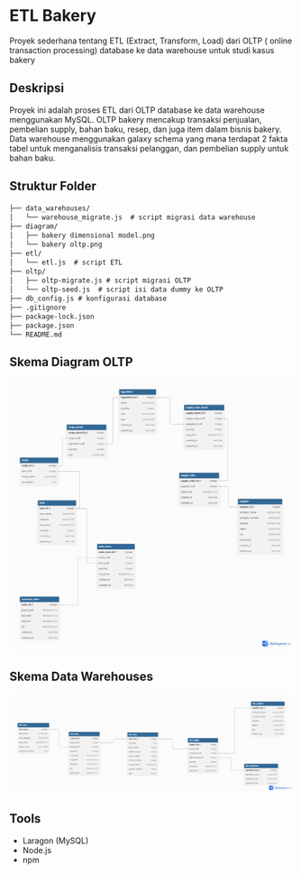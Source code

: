 # ETL Bakery
Proyek sederhana tentang ETL (Extract, Transform, Load) dari OLTP ( online transaction processing) database ke data warehouse untuk studi kasus bakery

## Deskripsi
Proyek ini adalah proses ETL dari OLTP database ke data warehouse menggunakan MySQL. OLTP bakery  mencakup transaksi penjualan, pembelian supply, bahan baku, resep, dan juga item dalam bisnis bakery. Data warehouse menggunakan galaxy schema yang mana terdapat 2 fakta tabel untuk menganalisis transaksi pelanggan, dan pembelian supply untuk bahan baku.

## Struktur Folder
```
├── data_warehouses/
│   └── warehouse_migrate.js  # script migrasi data warehouse
├── diagram/
│   ├── bakery dimensional model.png
│   └── bakery oltp.png
├── etl/
│   └── etl.js  # script ETL
├── oltp/
│   ├── oltp-migrate.js # script migrasi OLTP 
│   └── oltp-seed.js  # script isi data dummy ke OLTP
├── db_config.js # konfigurasi database
├── .gitignore
├── package-lock.json
├── package.json
└── README.md
```

## Skema Diagram OLTP
![Diagram OLTP](./diagram/bakery%20oltp.png)

## Skema Data Warehouses
![Diagram Galaxy Schema](./diagram/bakery%20dimensional%20model.png)

## Tools
* Laragon (MySQL)
* Node.js
* npm